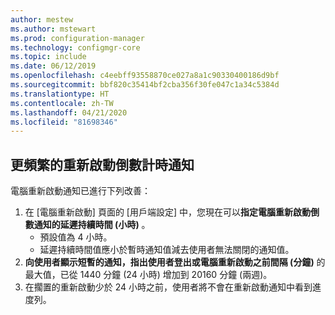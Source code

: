 ```yaml
---
author: mestew
ms.author: mstewart
ms.prod: configuration-manager
ms.technology: configmgr-core
ms.topic: include
ms.date: 06/12/2019
ms.openlocfilehash: c4eebff93558870ce027a8a1c90330400186d9bf
ms.sourcegitcommit: bbf820c35414bf2cba356f30fe047c1a34c5384d
ms.translationtype: HT
ms.contentlocale: zh-TW
ms.lasthandoff: 04/21/2020
ms.locfileid: "81698346"
---
```

## <a name="more-frequent-countdown-notifications-for-restarts"></a>更頻繁的重新啟動倒數計時通知
<!--3976435-->
電腦重新啟動通知已進行下列改善：

1. 在 [電腦重新啟動] 頁面的 [用戶端設定] 中，您現在可以**指定電腦重新啟動倒數通知的延遲持續時間 (小時)** 。
     - 預設值為 4 小時。
     - 延遲持續時間值應小於暫時通知值減去使用者無法關閉的通知值。
2. **向使用者顯示短暫的通知，指出使用者登出或電腦重新啟動之前間隔 (分鐘)** 的最大值，已從 1440 分鐘 (24 小時) 增加到 20160 分鐘 (兩週)。
3. 在擱置的重新啟動少於 24 小時之前，使用者將不會在重新啟動通知中看到進度列。
